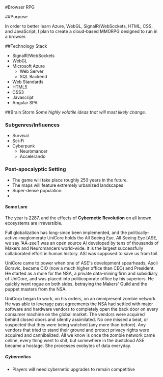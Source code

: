 #Browser RPG

##Purpose

In order to better learn Azure, WebGL, SignalR/WebSockets, HTML, CSS, and JavaScript, I plan to create a cloud-based MMORPG designed to run in a browser.

##Technology Stack

- SignalR/WebSockets
- WebGL
- Microsoft Azure
    - Web Server
    - SQL Backend
- Web Standards
 - HTML5
 - CSS3
 - Javascript
-  Angular SPA

##Brain Storm
*Some highly volatile ideas that will most likely change.*

### Subgenres/Influences

- Survival
- Sci-Fi
- Cyberpunk
    - Neuromancer
    - Accelerando

### Post-apocalyptic Setting

- The game will take place roughly 250 years in the future.
- The maps will feature extremely urbanized landscapes
- Super-dense population
- 

#### Some Lore

The year is 2287, and the effects of **Cybernetic Revolution** on all known ecosystems are irreversible.

Full globalization has long-since been implemented, and the politically-active-meglomerate UniCore holds the All Seeing Eye. All Seeing Eye [ASE, we say 'AA-zee'] was an open source AI  developed by tens of thousands of Makers and Neuromancers world-wide. It is the largest successfully collaborated effort in human history. ASI was supposed to save us from toil.

UniCore came to power when one of ASE's development spearheads, Ascii Boravic, became CIO (now a much higher office than CEO) and President. He started as a mole for the NSA, a private data-mining firm and subsidiary of UniCore, and was placed into politicoporate office by his superiors. He quickly went rogue on both sides, betraying the Makers' Guild and the puppet masters from the NSA.

UniCorp began to work, on his orders, on an omnipresent zombie network. He was able to leverage past agreements the NSA had settled with major software and hardware vendors to completely open the back door on every consumer machine on the global market. The vendors were acquired behind closed doors and silently assimilated. No one missed a beat, or suspected that they were being watched (any more than before). Any vendors that tried to stand their ground and protect privacy rights were acquired and cannibalized. All we know is once the zombie network came online, every thing went to shit, but somewhere in the dustcloud ASE became a hostage. She processes exobytes of data everyday.

##### Cybernetics

- Players will need cybernetic upgrades to remain competitive 